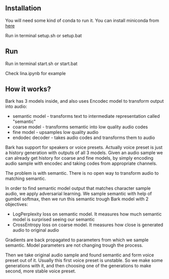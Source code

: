 ## Installation

You will need some kind of conda to run it. You can install miniconda from [here](https://docs.anaconda.com/miniconda/miniconda-install/)

Run in terminal setup.sh or setup.bat

## Run

Run in terminal start.sh or start.bat

Check lina.ipynb for example

## How it works?

Bark has 3 models inside, and also uses Encodec model to transform output into audio:
* semantic model - transforms text to intermediate representation called "semantic"
* coarse model - transforms semantic into low quality audio codes
* fine model - upsamples low quality audio
* endodec decoder - takes audio codes and transforms them to audio

Bark has support for speakers or voice presets. Actually voice preset is just a history generation with outputs of all 3 models. Given an audio sample we can already get history for coarse and fine models, by simply encoding audio sample with encodec and taking codes from appropriate channels.

The problem is with semantic. There is no open way to transform audio to matching semantic.

In order to find semantic model output that matches character sample audio, we apply adversarial learning. We sample semantic with help of gumbel softmax, then we run this semantic trough Bark model with 2 objectives:
* LogPerplexity loss on semantic model. It measures how much semantic model is surprised seeing our semantic
* CrossEntropy loss on coarse model. It measures how close is generated audio to original audio

Gradients are back propagated to parameters from which we sample semantic. Model parameters are not changing trough the process.

Then we take original audio sample and found semantic and form voice preset out of it. Usually this first voice preset is unstable. So we make some generations with it, and then choosing one of the generations to make second, more stable voice preset.